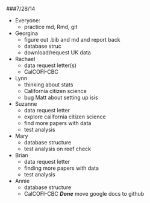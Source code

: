 ###7/28/14
- Everyone:
    - practice md, Rmd, git
- Georgina
    - figure out .bib and md and report back
    - database struc
    - download/request UK data
- Rachael
    - data request letter(s)
    - CalCOFI-CBC
- Lynn
    - thinking about stats
    - California citizen science
    - bug Matt about setting up isis
- Suzanne
    - data request letter
    - explore california citizen science
    - find more papers with data
    - test analysis    
- Mary
    - database structure
    - test analysis on reef check
- Brian
    - data request letter
    - finding more papers with data
    - test analysis
- Annie
    - database structure
    - CalCOFI-CBC
    *__Done__* move google docs to github
